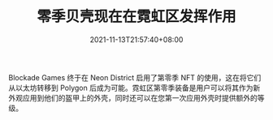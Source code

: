 ﻿---
title: "零季贝壳现在在霓虹区发挥作用"
date: 2021-11-13T21:57:40+08:00
lastmod: 2021-11-13T16:45:40+08:00
draft: false
authors: ["Kelsey"]
description: "Blockade Games 终于在 Neon District 启用了第零季 NFT 的使用，这在将它们从以太坊转移到 Polygon 后成为可能。霓虹区第零季装备是用户可以将其作为新外观应用到他们的盔甲上的外壳，同时还可以在您第一次应用外壳时提供额外的等级。"
featuredImage: "season-zero-shells-now-functional-in-neon-district.png"
tags: ["Virtual World","虚拟世界","Play to Earn"]
categories: ["news"]
news: ["虚拟世界"]
weight: 
lightgallery: true
pinned: false
recommend: false
recommend1: false
---

Blockade Games 终于在 Neon District 启用了第零季 NFT 的使用，这在将它们从以太坊转移到 Polygon 后成为可能。霓虹区第零季装备是用户可以将其作为新外观应用到他们的盔甲上的外壳，同时还可以在您第一次应用外壳时提供额外的等级。

<!--more-->

